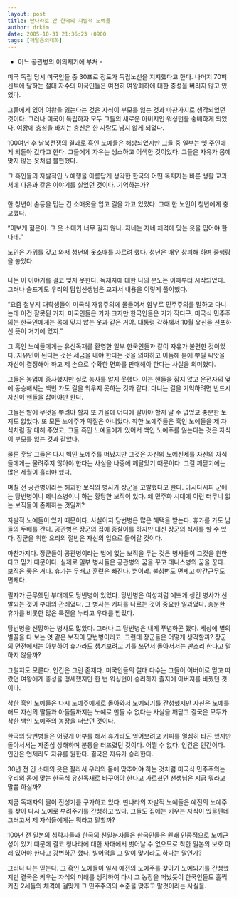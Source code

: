 ```yaml
---
layout: post
title: 딴나라로 간 한국의 자발적 노예들
author: drkim
date: 2005-10-31 21:36:23 +0900
tags: [깨달음의대화]
---
```


  
- 어느 공관병의 이의제기에 부쳐 -
  

  
미국 독립 당시 미국인들 중 30프로 정도가 독립노선을 지지했다고 한다. 나머지 70퍼센트에 달하는 절대 자수의 미국인들은 여전히 여왕폐하에 대한 충성을 버리지 않고 있었다. 
  

  
그들에게 있어 여왕을 잃는다는 것은 자식이 부모를 잃는 것과 마찬가지로 생각되었던 것이다. 그러나 미국이 독립하자 모두 그들의 새로운 아버지인 워싱턴을 숭배하게 되었다. 여왕에 충성을 바치는 충신은 한 사람도 남지 않게 되었다. 
  

  
100여년 후 남북전쟁의 결과로 흑인 노예들은 해방되었지만 그들 중 일부는 옛 주인에게 되돌아 갔다고 한다. 그들에게 자유는 생소하고 어색한 것이었다. 그들은 자유가 몸에 맞지 않는 옷처럼 불편했다. 
  

  
그 흑인들의 자발적인 노예행을 아름답게 생각한 한국의 어떤 독재자는 바른 생활 교과서에 다음과 같은 이야기를 실었던 것이다. 기억하는가? 
  

  
###
  

  
한 청년이 손등을 덥는 긴 소매옷을 입고 길을 가고 있었다. 그때 한 노인이 청년에게 충고했다. 
  

  
“이보게 젊은이. 그 옷 소매가 너무 길지 않나. 자네는 자네 체격에 맞는 옷을 입어야 한다네.” 
  

  
노인은 가위를 갖고 와서 청년의 옷소매를 자르려 했다. 청년은 매우 창피해 하며 줄행랑을 놓았다. 
  

  
###
  

  
나는 이 이야기를 결코 잊지 못한다. 독재자에 대한 나의 분노는 이때부터 시작되었다. 그러나 슬프게도 우리의 담임선생님은 교과서 내용을 이렇게 풀이했다. 
  

  
“요즘 철부지 대학생들이 미국식 자유주의에 물들어서 함부로 민주주의를 말하고 다니는데 이건 잘못된 거지. 미국인들은 키가 크지만 한국인들은 키가 작다구. 미국식 민주주의는 한국인에게는 몸에 맞지 않는 옷과 같은 거야. 대통령 각하께서 10월 유신을 선포하신 뜻이 거기에 있지.”
  

  
그 흑인 노예들에게는 유신독재를 환영한 일부 한국인들과 같이 자유가 불편한 것이었다. 자유민이 된다는 것은 세금을 내야 한다는 것을 의미하고 이듬해 봄에 뿌릴 씨앗을 자신이 결정해야 하고 제 손으로 수확한 면화를 판매해야 한다는 사실을 의미했다. 
  

  
그들은 농업에 종사했지만 실로 농사를 알지 못했다. 이는 핸들을 잡지 않고 운전자의 옆에 동승해서는 백번 가도 길을 외우지 못하는 것과 같다. 다니는 길을 기억하려면 반드시 자신이 핸들을 잡아야만 한다. 
  

  
그들은 밭에 무엇을 뿌려야 할지 또 가을에 어디에 팔아야 할지 알 수 없었고 충분한 토지도 없었다. 또 모든 노예주가 악질은 아니었다. 착한 노예주들은 흑인 노예들을 제 자식처럼 잘 대해 주었고, 그들 흑인 노예들에게 있어서 백인 노예주를 잃는다는 것은 자식이 부모를 잃는 것과 같았다. 
  

  
물론 훗날 그들은 다시 백인 노예주를 떠났지만 그것은 자신의 노예신세를 자신의 자식들에게는 물려주지 않아야 한다는 사실을 나중에 깨달았기 때문이다. 그걸 깨닫기에는 많은 세월이 흘러야 했다. 
  

  
며칠 전 공관병이라는 해괴한 보직의 병사가 장군을 고발했다고 한다. 아시다시피 군에는 당번병이니 테니스병이니 하는 황당한 보직이 있다. 왜 민주화 시대에 이런 터무니 없는 보직들이 존재하는 것일까? 
  

  
자발적 노예들이 있기 때문이다. 사실이지 당번병은 많은 혜택을 받는다. 휴가를 가도 남들의 두배를 간다. 공관병은 장군의 집에 종살이를 하지만 대신 장군의 식사를 할 수 있다. 장군을 위한 요리의 절반은 자신의 입으로 들어갈 것이다.
  

  
마찬가지다. 장군들이 공관병이라는 법에 없는 보직을 두는 것은 병사들이 그것을 원한다고 믿기 때문이다. 실제로 일부 병사들은 공관병의 꿈을 꾸고 테니스병의 꿈을 꾼다. 보직은 좋은 거다. 휴가는 두배고 훈련은 빠진다. 뿐이랴. 불침번도 면제고 야간근무도 면제다. 
  

  
필자가 근무했던 부대에도 당번병이 있었다. 당번병은 여성처럼 예쁘게 생긴 병사가 선발되는 것이 부대의 관례였다. 그 병사는 커피를 나르는 것이 중요한 일과였다. 충분한 휴가를 비롯한 많은 특전을 누리고 우대를 받았다. 
  

  
당번병을 선망하는 병사도 많았다. 그러나 그 당번병은 내게 푸념하곤 했다. 세상에 별의 별꼴을 다 보는 엿 같은 보직이 당번병이라고. 그런데 장군들은 어떻게 생각할까? 장군의 면전에서는 아부하여 휴가라도 챙겨보려고 기를 쓰면서 돌아서서는 딴소리 한다고 말하지 않을까?
  

  
그럴지도 모른다. 인간은 그런 존재다. 미국인들의 절대 다수는 그들이 어버이로 믿고 따랐던 여왕에게 충성을 맹세했지만 한 번 워싱턴이 승리하자 졸지에 아버지를 바꿨던 것이다. 
  

  
착한 흑인 노예들은 다시 노예주에게로 돌아와서 노예되기를 간청했지만 자신은 노예를 해도 자신의 딸들과 아들들까지는 노예로 만들 수 없다는 사실을 깨닫고 결국은 모두가 착한 백인 노예주의 농장을 떠났던 것이다.
  

  
한국의 당번병들은 어떻게 아부를 해서 휴가라도 얻어보려고 커피를 열심히 타곤 했지만 돌아서서는 자존심 상해하며 분통을 터뜨렸던 것이다. 어쩔 수 없다. 인간은 인간이다. 인간은 언제라도 자유를 원한다. 결국은 자유가 승리한다. 
  

  
30년 전 긴 소매의 옷은 잘라서 우리의 몸에 맞추어야 하는 것처럼 미국식 민주주의는 우리의 몸에 맞는 한국식 유신독재로 바꾸어야 한다고 가르쳤던 선생님은 지금 뭐라고 말씀 하실까? 
  

  
지금 독재자의 딸이 전성기를 구가하고 있다. 딴나라의 자발적 노예들은 예전의 노예주를 찾아 다시 노예로 부려주기를 간청하고 있다. 그들도 집에는 키우는 자식이 있을텐데 그러고서 제 자식들에게는 뭐라고 말할까?
  

  
100년 전 일본의 침략자들과 한국의 친일분자들은 한국인들은 원래 인종적으로 노예근성이 있기 때문에 결코 청나라에 대한 사대에서 벗어날 수 없으므로 착한 일본의 보호 아래 있어야 한다고 강변하곤 했다. 빌어먹을 그 말이 맞기라도 하다는 말인가?
  

  
그러나 나는 믿는다. 그 흑인 노예들이 일시 예전의 노예주를 찾아가 노예되기를 간청했지만 결국은 키우는 자식의 미래를 생각하여 다시 그 농장을 떠났듯이 한국인들도 훌쩍 커진 2세들의 체격에 걸맞게 그 민주주의의 수준을 맞추고 말것이라는 사실을.